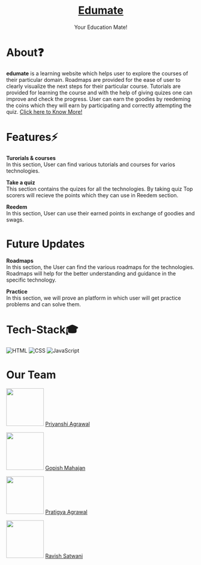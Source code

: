 <h1 align="center"> <a href="https://www.canva.com/design/DAFX2Dzs78w/YXHXErV7zJscN_2H6EMMxg/edit?utm_content=DAFX2Dzs78w&utm_campaign=designshare&utm_medium=link2&utm_source=sharebutton"> Edumate </a> </h1> 
<p align="center">Your Education Mate!<p>

# About❓
<bold><strong>edumate</strong></bold> is a learning website which helps user to explore the courses of their particular domain. Roadmaps are provided for the ease of user to clearly visualize the next steps for their particular course. Tutorials are provided for learning the course and with the help of giving quizes one can improve and check the progress. User can earn the goodies by reedeming the coins which they will earn by participating and correctly attempting the quiz.
<a href="https://www.canva.com/design/DAFX2Dzs78w/YXHXErV7zJscN_2H6EMMxg/edit?utm_content=DAFX2Dzs78w&utm_campaign=designshare&utm_medium=link2&utm_source=sharebutton">Click here to Know More! </a>

# Features⚡

<bold><strong>Turorials & courses</strong></bold><br>
In this section, User can find various tutorials and courses for varios technologies.
  
<bold><strong>Take a quiz</strong></bold><br>
This section contains the quizes for all the technologies.
By taking quiz Top scorers will recieve the points which they can use in Reedem section.

<bold><strong>Reedem</strong></bold><br>
In this section, User can use their earned points in exchange of goodies and swags.

# Future Updates

<bold><strong>Roadmaps</strong></bold><br>
In this section, the User can find the various roadmaps for the technologies. Roadmaps will help for the better understanding and guidance in the specific technology.

<bold><strong>Practice</strong></bold><br>
In this section, we will prove an platform in which user will get practice problems and can solve them.


# Tech-Stack🎓
<img alt="HTML" src="https://img.shields.io/badge/HTML5-E34F26?style=for-the-badge&logo=html5&logoColor=white"/>
<img alt="CSS" src="https://img.shields.io/badge/CSS3-1572B6?style=for-the-badge&logo=css3&logoColor=white"/>
<img alt="JavaScript" src="https://img.shields.io/badge/JavaScript-323330?style=for-the-badge&logo=javascript&logoColor=F7DF1E"/>


# Our Team
<img src="https://github.com/priyanshi1282.png" width='100px'> <a href="https://github.com/priyanshi1282" target="_blank">Priyanshi Agrawal</a>
  
<img src="https://github.com/gopish12.png" width='100px'> <a href="https://github.com/gopish12" target="_blank">Gopish Mahajan</a>

<img src="https://github.com/Pratigyaagr.png" width='100px'> <a href="https://github.com/Pratigyaagr" target="_blank">Pratigya Agrawal</a>

<img src="https://github.com/ravish036.png" width='100px'> <a href="https://github.com/ravish036" target="_blank">Ravish Satwani</a>


